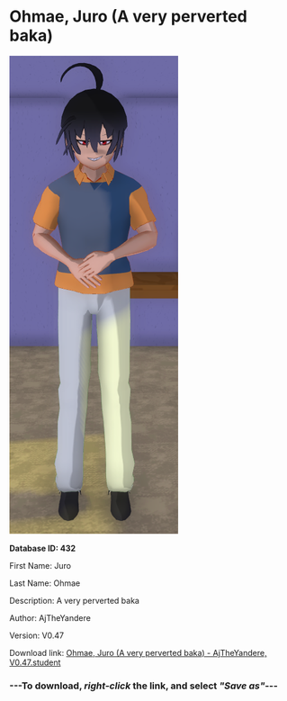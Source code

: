 # Ohmae, Juro (A very perverted baka)

<img src="https://raw.githubusercontent.com/Arbiter1223/Daigaku-Gurashi-Custom-Students/master/Students/Files/Ohmae%2C%20Juro%20(A%20very%20perverted%20baka).png" title="Ohmae, Juro (A very perverted baka) - AjTheYandere, V0.47">

**Database ID: 432**

First Name: Juro

Last Name: Ohmae

Description: A very perverted baka

Author: AjTheYandere

Version: V0.47

Download link: <a href="https://raw.githubusercontent.com/Arbiter1223/Daigaku-Gurashi-Custom-Students/master/Students/Files/Ohmae%2C%20Juro%20(A%20very%20perverted%20baka)%20-%20AjTheYandere%2C%20V0.47.student">Ohmae, Juro (A very perverted baka) - AjTheYandere, V0.47.student</a>

### ---**To download, _right-click_ the link, and select _"Save as"_**---
